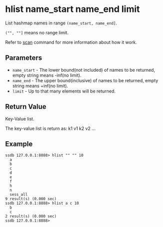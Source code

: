 # hlist name_start name_end limit

List hashmap names in range `(name_start, name_end]`.

`("", ""]` means no range limit.

Refer to [scan](./scan.html) command for more information about how it work.

## Parameters

* `name_start` - The lower bound(not included) of names to be returned, empty string means -inf(no limit).
* `name_end` - The upper bound(inclusive) of names to be returned, empty string means +inf(no limit).
* `limit` - Up to that many elements will be returned.

## Return Value

Key-Value list.

The key-value list is return as: k1 v1 k2 v2 ...

## Example

	ssdb 127.0.0.1:8888> hlist "" "" 10
	  a
	  b
	  c
	  d
	  e
	  f
	  h
	  n
	  sess_all
	9 result(s) (0.000 sec)
	ssdb 127.0.0.1:8888> hlist a c 10
	  b
	  c
	2 result(s) (0.000 sec)
	ssdb 127.0.0.1:8888> 
